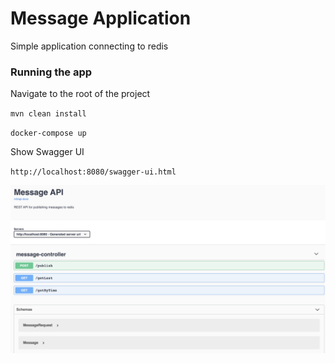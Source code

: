 # Message Application
Simple application connecting to redis 

### Running the app
Navigate to the root of the project

`mvn clean install` 

`docker-compose up`

Show Swagger UI

`http://localhost:8080/swagger-ui.html`


![alt text](docs/swagger.png "Swagger UI")






